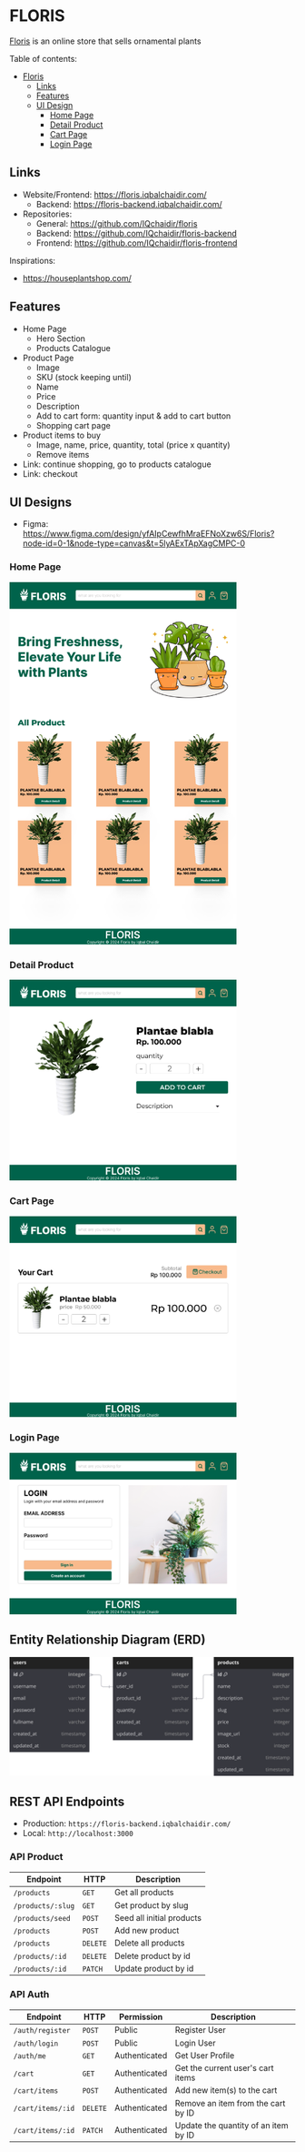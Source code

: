 # FLORIS

[Floris](https://floris.iqbalchaidir.com/) is an online store that sells ornamental plants

Table of contents:

-   [Floris](#floris)
    -   [Links](#links)
    -   [Features](#features)
    -   [UI Design](#ui-designs)
        -   [Home Page](#home-page)
        -   [Detail Product](#detail-product)
        -   [Cart Page](#cart-page)
        -   [Login Page](#login-page)

## Links

-   Website/Frontend: <https://floris.iqbalchaidir.com/>
    -   Backend: <https://floris-backend.iqbalchaidir.com/>
-   Repositories:
    -   General: <https://github.com/IQchaidir/floris>
    -   Backend: <https://github.com/IQchaidir/floris-backend>
    -   Frontend: <https://github.com/IQchaidir/floris-frontend>

Inspirations:

-   <https://houseplantshop.com/>

## Features

-   Home Page
    -   Hero Section
    -   Products Catalogue
-   Product Page
    -   Image
    -   SKU (stock keeping until)
    -   Name
    -   Price
    -   Description
    -   Add to cart form: quantity input & add to cart button
    -   Shopping cart page
-   Product items to buy
    -   Image, name, price, quantity, total (price x quantity)
    -   Remove items
-   Link: continue shopping, go to products catalogue
-   Link: checkout

## UI Designs

-   Figma: <https://www.figma.com/design/yfAIpCewfhMraEFNoXzw6S/Floris?node-id=0-1&node-type=canvas&t=5lyAExTApXagCMPC-0>

### Home Page

<img alt="Home Page" src="./designs/homepage.png" width="400" />

### Detail Product

<img alt="Detail Product" src="./designs/detailproduct.png" width="400" />

### Cart Page

<img alt="Home Page" src="./designs/cartpage.png" width="400" />

### Login Page

<img alt="Home Page" src="./designs/loginpage.png" width="400" />

## Entity Relationship Diagram (ERD)

![ERD](./diagrams/Floris.svg)

## REST API Endpoints

-   Production: `https://floris-backend.iqbalchaidir.com/`
-   Local: `http://localhost:3000`

### API Product

| Endpoint          | HTTP     | Description               |
| ----------------- | -------- | ------------------------- |
| `/products`       | `GET`    | Get all products          |
| `/products/:slug` | `GET`    | Get product by slug       |
| `/products/seed`  | `POST`   | Seed all initial products |
| `/products`       | `POST`   | Add new product           |
| `/products`       | `DELETE` | Delete all products       |
| `/products/:id`   | `DELETE` | Delete product by id      |
| `/products/:id`   | `PATCH`  | Update product by id      |

### API Auth

| Endpoint          | HTTP     | Permission    | Description                          |
| ----------------- | -------- | ------------- | ------------------------------------ |
| `/auth/register`  | `POST`   | Public        | Register User                        |
| `/auth/login`     | `POST`   | Public        | Login User                           |
| `/auth/me`        | `GET`    | Authenticated | Get User Profile                     |
| `/cart`           | `GET`    | Authenticated | Get the current user's cart items    |
| `/cart/items`     | `POST`   | Authenticated | Add new item(s) to the cart          |
| `/cart/items/:id` | `DELETE` | Authenticated | Remove an item from the cart by ID   |
| `/cart/items/:id` | `PATCH`  | Authenticated | Update the quantity of an item by ID |
